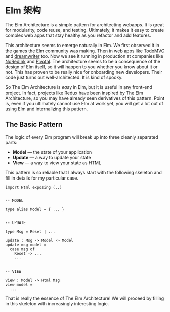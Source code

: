# Elm 架构

The Elm Architecture is a simple pattern for architecting webapps. It is great for modularity, code reuse, and testing. Ultimately, it makes it easy to create complex web apps that stay healthy as you refactor and add features.

This architecture seems to emerge naturally in Elm. We first observed it in the games the Elm community was making. Then in web apps like [TodoMVC](https://github.com/evancz/elm-todomvc) and [dreamwriter](https://github.com/rtfeldman/dreamwriter#dreamwriter) too. Now we see it running in production at companies like [NoRedInk](https://www.noredink.com/) and [Pivotal](https://www.pivotaltracker.com/blog/Elm-pivotal-tracker/). The architecture seems to be a consequence of the design of Elm itself, so it will happen to you whether you know about it or not. This has proven to be really nice for onboarding new developers. Their code just turns out well-architected. It is kind of spooky.

So The Elm Architecture is _easy_ in Elm, but it is useful in any front-end project. In fact, projects like Redux have been inspired by The Elm Architecture, so you may have already seen derivatives of this pattern. Point is, even if you ultimately cannot use Elm at work yet, you will get a lot out of using Elm and internalizing this pattern.

## The Basic Pattern

The logic of every Elm program will break up into three cleanly separated parts:

* **Model** — the state of your application
* **Update** — a way to update your state
* **View** — a way to view your state as HTML

This pattern is so reliable that I always start with the following skeleton and fill in details for my particular case.

```text
import Html exposing (..)


-- MODEL

type alias Model = { ... }


-- UPDATE

type Msg = Reset | ...

update : Msg -> Model -> Model
update msg model =
  case msg of
    Reset -> ...
    ...


-- VIEW

view : Model -> Html Msg
view model =
  ...
```

That is really the essence of The Elm Architecture! We will proceed by filling in this skeleton with increasingly interesting logic.

